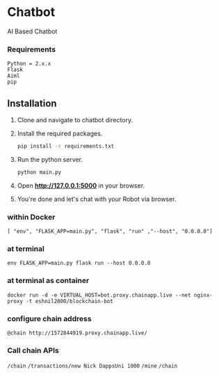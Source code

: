 # Chatbot
AI Based Chatbot

### Requirements
    Python = 2.x.x
    Flask
    Aiml
    pip

## Installation

1. Clone and navigate to chatbot directory.

2. Install the required packages.
    ```bash
    pip install -r requirements.txt
    ```

3. Run the python server.
    ```bash
    python main.py
    ```
4. Open **http://127.0.0.1:5000** in your browser.

5. You're done and let's chat with your Robot via browser.

### within Docker
```[ "env", "FLASK_APP=main.py", "flask", "run" ,"--host", "0.0.0.0"]```
### at terminal
```env FLASK_APP=main.py flask run --host 0.0.0.0```

### at terminal as container
```docker run -d -e VIRTUAL_HOST=bot.proxy.chainapp.live --net nginx-proxy -t eshnil2000/blockchain-bot```

### configure chain address
```
@chain http://1572844919.proxy.chainapp.live/
```

### Call chain APIs
```/chain```
```/transactions/new Nick DappsUni 1000```
```/mine```
```/chain```
